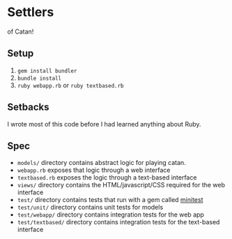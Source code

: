 # Settlers

of Catan!

## Setup

1. `gem install bundler`
2. `bundle install`
3. `ruby webapp.rb` or `ruby textbased.rb`

## Setbacks

I wrote most of this code before I had learned anything about Ruby.

## Spec

* `models/` directory contains abstract logic for playing catan.
* `webapp.rb` exposes that logic through a web interface
* `textbased.rb` exposes the logic through a text-based interface
* `views/` directory contains the HTML/javascript/CSS required for the web interface
* `test/` directory contains tests that run with a gem called [minitest](https://github.com/seattlerb/minitest)
* `test/unit/` directory contains unit tests for models
* `test/webapp/` directory contains integration tests for the web app
* `test/textbased/` directory contains integration tests for the text-based interface
